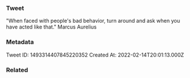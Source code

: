 ### Tweet
"When faced with people's bad behavior, turn around and ask when you have acted like that." Marcus Aurelius

### Metadata
Tweet ID: 1493314407845220352
Created At: 2022-02-14T20:01:13.000Z

### Related

